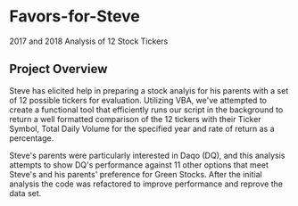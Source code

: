 # Favors-for-Steve
2017 and 2018 Analysis of 12 Stock Tickers
## Project Overview
Steve has elicited help in preparing a stock analyis for his parents with a set of 12 possible tickers for evaluation.  Utilizing VBA, we've attempted to create a functional tool that efficiently runs our script in the background to return a well formatted comparison of the 12 tickers with their Ticker Symbol, Total Daily Volume for the specified year and rate of return as a percentage.  

Steve's parents were particularly interested in Daqo (DQ), and this analysis attempts to show DQ's performance against 11 other options that meet Steve's and his parents' preference for Green Stocks.  After the initial analysis the code was refactored to improve performance and reprove the data set.

## 
